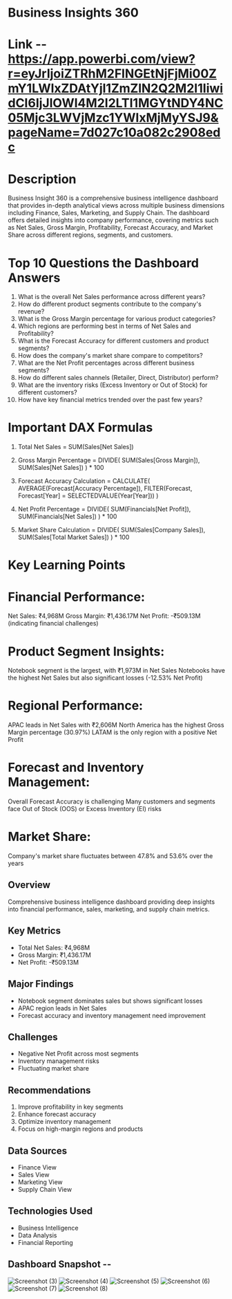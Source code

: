 # Business Insights 360
# Link --https://app.powerbi.com/view?r=eyJrIjoiZTRhM2FlNGEtNjFjMi00ZmY1LWIxZDAtYjI1ZmZlN2Q2M2I1IiwidCI6IjJlOWI4M2I2LTI1MGYtNDY4NC05Mjc3LWVjMzc1YWIxMjMyYSJ9&pageName=7d027c10a082c2908edc
# Description
Business Insight 360 is a comprehensive business intelligence dashboard that provides in-depth analytical views across multiple business dimensions including Finance, Sales, Marketing, and Supply Chain. The dashboard offers detailed insights into company performance, covering metrics such as Net Sales, Gross Margin, Profitability, Forecast Accuracy, and Market Share across different regions, segments, and customers.

# Top 10 Questions the Dashboard Answers
1. What is the overall Net Sales performance across different years?
2. How do different product segments contribute to the company's revenue?
3. What is the Gross Margin percentage for various product categories?
4. Which regions are performing best in terms of Net Sales and Profitability?
5. What is the Forecast Accuracy for different customers and product segments?
6. How does the company's market share compare to competitors?
7. What are the Net Profit percentages across different business segments?
8. How do different sales channels (Retailer, Direct, Distributor) perform?
9. What are the inventory risks (Excess Inventory or Out of Stock) for different customers?
10. How have key financial metrics trended over the past few years?

# Important DAX Formulas
1. Total Net Sales = SUM(Sales[Net Sales])

2. Gross Margin Percentage = 
   DIVIDE(
     SUM(Sales[Gross Margin]), 
     SUM(Sales[Net Sales])
   ) * 100

3. Forecast Accuracy Calculation = 
   CALCULATE(
     AVERAGE(Forecast[Accuracy Percentage]),
     FILTER(Forecast, Forecast[Year] = SELECTEDVALUE(Year[Year]))
   )

4. Net Profit Percentage = 
   DIVIDE(
     SUM(Financials[Net Profit]),
     SUM(Financials[Net Sales])
   ) * 100

5. Market Share Calculation = 
   DIVIDE(
     SUM(Sales[Company Sales]),
     SUM(Sales[Total Market Sales])
   ) * 100
   
# Key Learning Points
# Financial Performance:

Net Sales: ₹4,968M
Gross Margin: ₹1,436.17M
Net Profit: -₹509.13M (indicating financial challenges)


# Product Segment Insights:

Notebook segment is the largest, with ₹1,973M in Net Sales
Notebooks have the highest Net Sales but also significant losses (-12.53% Net Profit)


# Regional Performance:

APAC leads in Net Sales with ₹2,606M
North America has the highest Gross Margin percentage (30.97%)
LATAM is the only region with a positive Net Profit


# Forecast and Inventory Management:

Overall Forecast Accuracy is challenging
Many customers and segments face Out of Stock (OOS) or Excess Inventory (EI) risks


# Market Share:

Company's market share fluctuates between 47.8% and 53.6% over the years

## Overview
Comprehensive business intelligence dashboard providing deep insights into financial performance, sales, marketing, and supply chain metrics.

## Key Metrics
- Total Net Sales: ₹4,968M
- Gross Margin: ₹1,436.17M
- Net Profit: -₹509.13M

## Major Findings
- Notebook segment dominates sales but shows significant losses
- APAC region leads in Net Sales
- Forecast accuracy and inventory management need improvement

## Challenges
- Negative Net Profit across most segments
- Inventory management risks
- Fluctuating market share

## Recommendations
1. Improve profitability in key segments
2. Enhance forecast accuracy
3. Optimize inventory management
4. Focus on high-margin regions and products

## Data Sources
- Finance View
- Sales View
- Marketing View
- Supply Chain View

## Technologies Used
- Business Intelligence
- Data Analysis
- Financial Reporting

## Dashboard Snapshot -- 
![Screenshot (3)](https://github.com/user-attachments/assets/b2a5ed4c-aa04-4cdd-9c36-18bc8d01f79f)
![Screenshot (4)](https://github.com/user-attachments/assets/052c9e13-f7f7-4e6b-ae23-6136cfb6631c)
![Screenshot (5)](https://github.com/user-attachments/assets/140a4d48-a7ce-4186-a89d-c9ccf3dcfb6b)
![Screenshot (6)](https://github.com/user-attachments/assets/047de49c-e095-4062-b140-b641d336d62f)
![Screenshot (7)](https://github.com/user-attachments/assets/eb4cf314-381d-4cd9-82a8-e178f29997e0)
![Screenshot (8)](https://github.com/user-attachments/assets/80de80a2-8d2c-42cb-9d99-6da3fd1ca95f)

